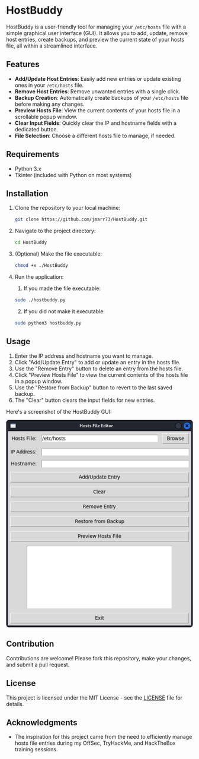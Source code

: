 # HostBuddy

HostBuddy is a user-friendly tool for managing your `/etc/hosts` file with a simple graphical user interface (GUI). It allows you to add, update, remove host entries, create backups, and preview the current state of your hosts file, all within a streamlined interface.

## Features

- **Add/Update Host Entries**: Easily add new entries or update existing ones in your `/etc/hosts` file.
- **Remove Host Entries**: Remove unwanted entries with a single click.
- **Backup Creation**: Automatically create backups of your `/etc/hosts` file before making any changes.
- **Preview Hosts File**: View the current contents of your hosts file in a scrollable popup window.
- **Clear Input Fields**: Quickly clear the IP and hostname fields with a dedicated button.
- **File Selection**: Choose a different hosts file to manage, if needed.

## Requirements

- Python 3.x
- Tkinter (included with Python on most systems)

## Installation

1. Clone the repository to your local machine:

    ```bash
    git clone https://github.com/jmarr73/HostBuddy.git
    ```

2. Navigate to the project directory:

    ```bash
    cd HostBuddy
    ```

3. (Optional) Make the file executable:

   ```bash
   chmod +x ./HostBuddy
   ```

4. Run the application:
   1. If you made the file executable:

    ```bash
    sudo ./hostbuddy.py
    ```

   2. If you did not make it executable:

   ```bash
   sudo python3 hostbuddy.py
   ```

## Usage

1. Enter the IP address and hostname you want to manage.
2. Click "Add/Update Entry" to add or update an entry in the hosts file.
3. Use the "Remove Entry" button to delete an entry from the hosts file.
4. Click "Preview Hosts File" to view the current contents of the hosts file in a popup window.
5. Use the "Restore from Backup" button to revert to the last saved backup.
6. The "Clear" button clears the input fields for new entries.

Here's a screenshot of the HostBuddy GUI:

![HostBuddy Screenshot](./assets/hostbuddy.png)

## Contribution

Contributions are welcome! Please fork this repository, make your changes, and submit a pull request.

## License

This project is licensed under the MIT License - see the [LICENSE](LICENSE) file for details.

## Acknowledgments

- The inspiration for this project came from the need to efficiently manage hosts file entries during my OffSec, TryHackMe, and HackTheBox training sessions.
